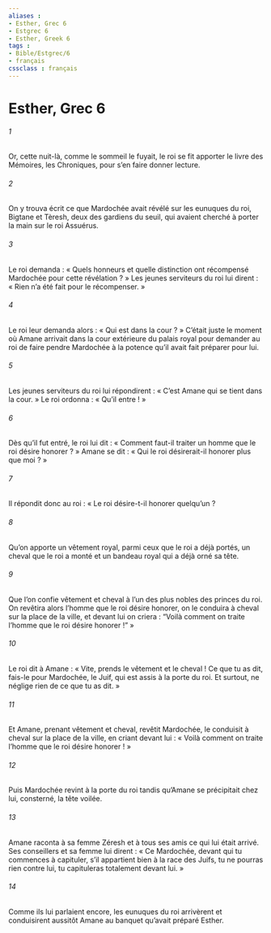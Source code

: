 ```yaml
---
aliases : 
- Esther, Grec 6
- Estgrec 6
- Esther, Greek 6
tags : 
- Bible/Estgrec/6
- français
cssclass : français
---
```


# Esther, Grec 6

###### 1
Or, cette nuit-là, comme le sommeil le fuyait, le roi se fit apporter le livre des Mémoires, les Chroniques, pour s’en faire donner lecture.
###### 2
On y trouva écrit ce que Mardochée avait révélé sur les eunuques du roi, Bigtane et Tèresh, deux des gardiens du seuil, qui avaient cherché à porter la main sur le roi Assuérus.
###### 3
Le roi demanda : « Quels honneurs et quelle distinction ont récompensé Mardochée pour cette révélation ? » Les jeunes serviteurs du roi lui dirent : « Rien n’a été fait pour le récompenser. »
###### 4
Le roi leur demanda alors : « Qui est dans la cour ? » C’était juste le moment où Amane arrivait dans la cour extérieure du palais royal pour demander au roi de faire pendre Mardochée à la potence qu’il avait fait préparer pour lui.
###### 5
Les jeunes serviteurs du roi lui répondirent : « C’est Amane qui se tient dans la cour. » Le roi ordonna : « Qu’il entre ! »
###### 6
Dès qu’il fut entré, le roi lui dit : « Comment faut-il traiter un homme que le roi désire honorer ? » Amane se dit : « Qui le roi désirerait-il honorer plus que moi ? »
###### 7
Il répondit donc au roi : « Le roi désire-t-il honorer quelqu’un ?
###### 8
Qu’on apporte un vêtement royal, parmi ceux que le roi a déjà portés, un cheval que le roi a monté et un bandeau royal qui a déjà orné sa tête.
###### 9
Que l’on confie vêtement et cheval à l’un des plus nobles des princes du roi. On revêtira alors l’homme que le roi désire honorer, on le conduira à cheval sur la place de la ville, et devant lui on criera : “Voilà comment on traite l’homme que le roi désire honorer !” »
###### 10
Le roi dit à Amane : « Vite, prends le vêtement et le cheval ! Ce que tu as dit, fais-le pour Mardochée, le Juif, qui est assis à la porte du roi. Et surtout, ne néglige rien de ce que tu as dit. »
###### 11
Et Amane, prenant vêtement et cheval, revêtit Mardochée, le conduisit à cheval sur la place de la ville, en criant devant lui : « Voilà comment on traite l’homme que le roi désire honorer ! »
###### 12
Puis Mardochée revint à la porte du roi tandis qu’Amane se précipitait chez lui, consterné, la tête voilée.
###### 13
Amane raconta à sa femme Zéresh et à tous ses amis ce qui lui était arrivé. Ses conseillers et sa femme lui dirent : « Ce Mardochée, devant qui tu commences à capituler, s’il appartient bien à la race des Juifs, tu ne pourras rien contre lui, tu capituleras totalement devant lui. »
###### 14
Comme ils lui parlaient encore, les eunuques du roi arrivèrent et conduisirent aussitôt Amane au banquet qu’avait préparé Esther.
